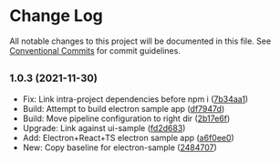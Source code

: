 # Change Log

All notable changes to this project will be documented in this file.
See [Conventional Commits](https://conventionalcommits.org) for commit guidelines.

## <small>1.0.3 (2021-11-30)</small>

* Fix: Link intra-project dependencies before npm i ([7b34aa1](https://gitlab.com/pep10/pepsuite/commit/7b34aa1))
* Build: Attempt to build electron sample app ([df7947d](https://gitlab.com/pep10/pepsuite/commit/df7947d))
* Build: Move pipeline configuration to right dir ([2b17e6f](https://gitlab.com/pep10/pepsuite/commit/2b17e6f))
* Upgrade: Link against ui-sample ([fd2d683](https://gitlab.com/pep10/pepsuite/commit/fd2d683))
* Add: Electron+React+TS electron sample app ([a6f0ee0](https://gitlab.com/pep10/pepsuite/commit/a6f0ee0))
* New: Copy baseline for electron-sample ([2484707](https://gitlab.com/pep10/pepsuite/commit/2484707))
